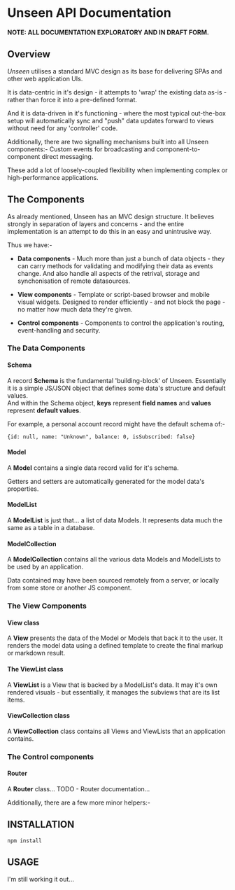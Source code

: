 # Unseen API Documentation

**NOTE: ALL DOCUMENTATION EXPLORATORY AND IN DRAFT FORM.**


## Overview

*Unseen* utilises a standard MVC design as its base for delivering SPAs and other web application UIs.  

It is data-centric in it's design - it attempts to 'wrap' the existing data as-is - rather than force it into a pre-defined format.

And it is data-driven in it's functioning - where the most typical out-the-box setup will automatically sync and "push" data updates forward to views without need for any 'controller' code.

Additionally, there are two signalling mechanisms built into all Unseen components:- Custom events for broadcasting and component-to-component direct messaging.

These add a lot of loosely-coupled flexibility when implementing complex or high-performance applications.

## The Components

As already mentioned, Unseen has an MVC design structure.  It believes strongly in separation of layers and concerns - and the entire implementation is an attempt to do this in an easy and unintrusive way.

Thus we have:-

* **Data components** - Much more than just a bunch of data objects - they can carry methods for validating and modifying their data as events change.  And also handle all aspects of the retrival, storage and synchonisation of remote datasources.

* **View components** - Template or script-based browser and mobile visual widgets.  Designed to render efficiently - and not block the page - no matter how much data they're given.

* **Control components** - Components to control the application's routing, event-handling and security.

### The Data Components

#### Schema

A record **Schema** is the fundamental 'building-block' of Unseen.  Essentially it is a simple JS/JSON object that defines some data's structure and default values.  
And within the Schema object, **keys** represent **field names** and **values** represent **default values**.  

For example, a personal account record might have the default schema of:-

    {id: null, name: "Unknown", balance: 0, isSubscribed: false}


#### Model

A **Model** contains a single data record valid for it's schema.

Getters and setters are automatically generated for the model data's properties.

#### ModelList

A **ModelList** is just that... a list of data Models.  It represents data much the same as a table in a database.

#### ModelCollection

A **ModelCollection** contains all the various data Models and ModelLists to be used by an application.

Data contained may have been sourced remotely from a server, or locally from some store or another JS component.

### The View Components

#### View class

A **View** presents the data of the Model or Models that back it to the user.  It renders the model data using a defined template to create the final markup or markdown result.

#### The ViewList class

A **ViewList** is a View that is backed by a ModelList's data.  It may it's own rendered visuals - but essentially, it manages the subviews that are its list items.

#### ViewCollection class

A **ViewCollection** class contains all Views and ViewLists that an application contains.

### The Control components

#### Router

A **Router** class...
TODO - Router documentation...

Additionally, there are a few more minor helpers:-



## INSTALLATION

    npm install

## USAGE

I'm still working it out...
